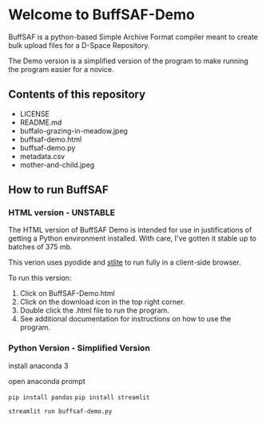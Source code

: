 # Welcome to BuffSAF-Demo

BuffSAF is a python-based Simple Archive Format compiler meant to create bulk upload files for a D-Space Repository.

The Demo version is a simplified version of the program to make running the program easier for a novice. 

## Contents of this repository
- LICENSE
- README.md
- buffalo-grazing-in-meadow.jpeg
- buffsaf-demo.html
- buffsaf-demo.py
- metadata.csv
- mother-and-child.jpeg




## How to run BuffSAF

### HTML version - UNSTABLE

The HTML version of BuffSAF Demo is intended for use in justifications of getting a Python environment installed. With care, I've gotten it stable up to batches of 375 mb. 

This verion uses pyodide and [stlite](https://github.com/whitphx/stlite) to run fully in a client-side browser. 

To run this version: 

1. Click on BuffSAF-Demo.html
2. Click on the download icon in the top right corner.
3. Double click the .html file to run the program.
4. See additional documentation for instructions on how to use the program.

### Python Version - Simplified Version
 
install anaconda 3

open anaconda prompt

`pip install pandas` 
`pip install streamlit` 

`streamlit run buffsaf-demo.py`
